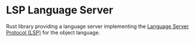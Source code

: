 # LSP Language Server

Rust library providing a language server implementing the [Language Server Protocol (LSP)](https://microsoft.github.io/language-server-protocol/) for the object language.
